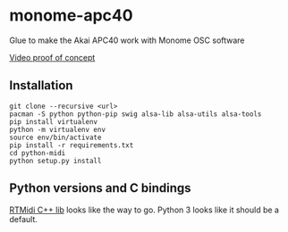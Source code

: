 # monome-apc40
Glue to make the Akai APC40 work with Monome OSC software

[Video proof of concept](https://youtu.be/bNDq6Z38rRI)

## Installation

```
git clone --recursive <url>
pacman -S python python-pip swig alsa-lib alsa-utils alsa-tools
pip install virtualenv
python -m virtualenv env
source env/bin/activate
pip install -r requirements.txt
cd python-midi
python setup.py install
```

## Python versions and C bindings

[RTMidi C++ lib](http://www.music.mcgill.ca/~gary/rtmidi/) looks like the way to go.
Python 3 looks like it should be a default.
